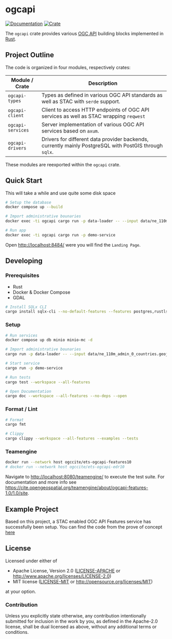 # ogcapi

[![Documentation](https://docs.rs/ogcapi/badge.svg)](https://docs.rs/ogcapi)
[![Crate](https://img.shields.io/crates/v/ogcapi.svg)](https://crates.io/crates/ogcapi)

The `ogcapi` crate provides various [OGC API](https://ogcapi.ogc.org/) building blocks implemented in [Rust](https://www.rust-lang.org/).


## Project Outline

The code is organized in four modules, respectively crates:

| Module / Crate    | Description     |
| ----------------- | --------------- |
| `ogcapi-types`    | Types as defined in various OGC API standards as well as STAC with `serde` support. |
| `ogcapi-client`   | Client to access HTTP endpoints of OGC API services as well as STAC wrapping `reqwest` |
| `ogcapi-services` | Server implementation of various OGC API services based on `axum`. |
| `ogcapi-drivers`  | Drivers for different data provider backends, currently mainly PostgreSQL with PostGIS through `sqlx`. |

These modules are reexported within the `ogcapi` crate.

## Quick Start

This will take a while and use quite some disk space

```bash
# Setup the database
docker compose up --build

# Import administrative bounaries
docker exec -ti ogcapi cargo run -p data-loader -- --input data/ne_110m_admin_0_countries.geojson --collection countries

# Run app
docker exec -ti ogcapi cargo run -p demo-service
```

Open <http://localhost:8484/> were you will find the `Landing Page`.

## Developing

### Prerequisites

- Rust
- Docker & Docker Compose
- GDAL

```bash
# Install SQLx CLI
cargo install sqlx-cli --no-default-features --features postgres,rustls
```

### Setup

```bash
# Run services
docker compose up db minio minio-mc -d

# Import administrative bounaries
cargo run -p data-loader -- --input data/ne_110m_admin_0_countries.geojson --collection countries

# Start service 
cargo run -p demo-service

# Run tests
cargo test --workspace --all-features

# Open Documentation
cargo doc --workspace --all-features --no-deps --open
```

### Format / Lint

```bash
# Format
cargo fmt

# Clippy
cargo clippy --workspace --all-features --examples --tests
```

### Teamengine

```bash
docker run --network host ogccite/ets-ogcapi-features10
# docker run --network host ogccite/ets-ogcapi-edr10
```

Navigate to <http://localhost:8080/teamengine/> to execute the test suite. For documentation and more info see <https://cite.opengeospatial.org/teamengine/about/ogcapi-features-1.0/1.0/site>.

## Example Project

Based on this project, a STAC enabled OGC API Features service has successfully been setup. You can find the code from the prove of concept [here](https://github.com/camptocamp/oapi-poc)

## License

Licensed under either of

- Apache License, Version 2.0 ([LICENSE-APACHE](LICENSE-APACHE) or <http://www.apache.org/licenses/LICENSE-2.0>)
- MIT license ([LICENSE-MIT](LICENSE-MIT) or <http://opensource.org/licenses/MIT>)

at your option.

### Contribution

Unless you explicitly state otherwise, any contribution intentionally submitted for inclusion in the work by you, as defined in the Apache-2.0 license, shall be dual licensed as above, without any additional terms or conditions.
